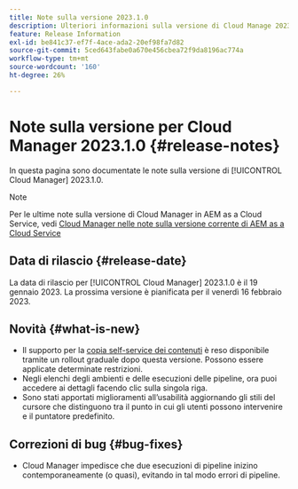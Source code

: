 ```yaml
---
title: Note sulla versione 2023.1.0
description: Ulteriori informazioni sulla versione di Cloud Manage 2023.1.0.
feature: Release Information
exl-id: be841c37-ef7f-4ace-ada2-20ef98fa7d82
source-git-commit: 5ced643fabe0a670e456cbea72f9da8196ac774a
workflow-type: tm+mt
source-wordcount: '160'
ht-degree: 26%

---
```


# Note sulla versione per Cloud Manager 2023.1.0 {#release-notes}

In questa pagina sono documentate le note sulla versione di [!UICONTROL Cloud Manager] 2023.1.0.

>[!NOTE]
>
>Per le ultime note sulla versione di Cloud Manager in AEM as a Cloud Service, vedi [Cloud Manager nelle note sulla versione corrente di AEM as a Cloud Service](https://experienceleague.adobe.com/en/docs/experience-manager-cloud-service/content/release-notes/cloud-manager/current)

## Data di rilascio {#release-date}

La data di rilascio per [!UICONTROL Cloud Manager] 2023.1.0 è il 19 gennaio 2023. La prossima versione è pianificata per il venerdì 16 febbraio 2023.

## Novità {#what-is-new}

* Il supporto per la [copia self-service dei contenuti](/help/using/content-copy.md) è reso disponibile tramite un rollout graduale dopo questa versione. Possono essere applicate determinate restrizioni.
* Negli elenchi degli ambienti e delle esecuzioni delle pipeline, ora puoi accedere ai dettagli facendo clic sulla singola riga.
* Sono stati apportati miglioramenti all’usabilità aggiornando gli stili del cursore che distinguono tra il punto in cui gli utenti possono intervenire e il puntatore predefinito.

## Correzioni di bug {#bug-fixes}

* Cloud Manager impedisce che due esecuzioni di pipeline inizino contemporaneamente (o quasi), evitando in tal modo errori di pipeline.
